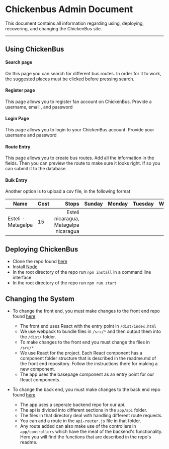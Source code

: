 Chickenbus Admin Document
===================


This document contains all information regarding using, deploying, recovering, and changing the ChickenBus site.

----------


Using ChickenBus
-------------

####  Search page

On this page you can search for different bus routes. In order for it to work, the suggested places must be clicked before pressing search.

####  Register page

This page allows you to register fan account on ChickenBus. Provide a username, email , and password

####  Login Page
This page allows you to login to your ChickenBus account. Provide your username and password

#### Route Entry

This page allows you to create bus routes. Add all the information in the fields. Then you can preview the route to make sure it looks right. If so you can submit it to the database.

#### Bulk Entry
Another option is to upload a csv file, in the following format

|Name	|Cost	|Stops	|Sunday	|Monday	|Tuesday	|Wednesday	|Thursday	|Friday	|Saturday	|Duration	|Notes|
| --- | --- | -----:| -----| -----| -----| -----| -----| -----| -----| -----| -----|
|Esteli - Matagalpa	|15	|Esteli nicaragua, Matagalpa nicaragua		|	| | | | | | | 23| notes|	


Deploying ChickenBus
-------------
- Clone the repo found [here](https://github.com/KyleMartin95/ChickenBus-Frontend)
- Install [Node](https://nodejs.org/en/)
- In the root directory of the repo run `npm install` in a command line interface
- In the root directory of the repo run `npm run start`


Changing the System
-------------
- To change the front end, you must make changes to the front end repo found [here](https://github.com/KyleMartin95/ChickenBus-Frontend)
    - The front end uses React with the entry point in `/dist/index.html`
    - We use webpack to bundle files in `/src/*` and then output them into the `/dist/` folder.
    - To make changes to the front end you must change the files in `/src/*`
    - We use React for the project. Each React component has a component folder structure that is described in the readme.md of the front end repository. Follow the instructions there for making a new component.
    - The app uses the basepage component as an entry point for our React components.

- To change the back end, you must make changes to the back end repo found [here](https://github.com/KyleMartin95/ChickenBus-Frontend)
    - The app uses a seperate backend repo for our api.
    - The api is divided into different sections in the `app/api` folder.
    - The files in that directory deal with handling different route requests.
    - You can add a route in the `api-router.js` file in that folder.
    - Any route added can also make use of the controllers in `app/controllers` which have the meat of the backend's functionality. Here you will find the functions that are described in the repo's readme.

